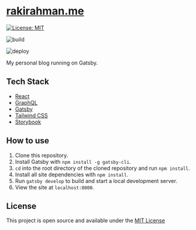 # [rakirahman.me](rakirahman.me)

[![License: MIT](https://img.shields.io/badge/License-MIT-blue.svg)](https://opensource.org/licenses/MIT)

![build](https://github.com/mdrakiburrahman/gatsby-blog/workflows/Deploy%20Website%20to%20Azure%20Storage%20Account/badge.svg)

![deploy](https://github.com/mdrakiburrahman/gatsby-blog/workflows/Purge%20Azure%20CDN/badge.svg)

My personal blog running on Gatsby.

## Tech Stack

- [React](https://reactjs.org/)
- [GraphQL](https://graphql.org/)
- [Gatsby](https://www.gatsbyjs.org/)
- [Tailwind CSS](https://tailwindcss.com/)
- [Storybook](https://storybook.js.org/)

## How to use

1. Clone this repository.
2. Install Gatsby with `npm install -g gatsby-cli`.
3. `cd` into the root directory of the cloned repository and run `npm install`.
4. Install all site dependencies with `npm install`.
5. Run `gatsby develop` to build and start a local development server.
6. View the site at `localhost:8000`.

## License

This project is open source and available under the [MIT License](LICENSE)
